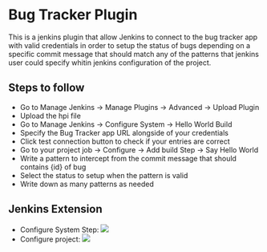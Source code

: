 Bug Tracker Plugin
=============================

This is a jenkins plugin that allow Jenkins to connect to the bug tracker app with valid credentials in order to setup the status of bugs depending on a specific commit message that should match any of the patterns that jenkins user could specify whitin jenkins configuration of the project.

Steps to follow
-
- Go to Manage Jenkins -> Manage Plugins -> Advanced -> Upload Plugin
- Upload the hpi file 
- Go to Manage Jenkins -> Configure System -> Hello World Build 
- Specify the Bug Tracker app URL alongside of your credentials
- Click test connection button to check if your entries are correct
- Go to your project job -> Configure -> Add build Step -> Say Hello World
- Write a pattern to intercept from the commit message that should contains {id} of bug
- Select the status to setup when the pattern is valid
- Write down as many patterns as needed

Jenkins Extension
-
- Configure System Step:
![](http://i66.tinypic.com/25p5k5v.png)
- Configure project:
![](http://i67.tinypic.com/nn8c2c.png)
